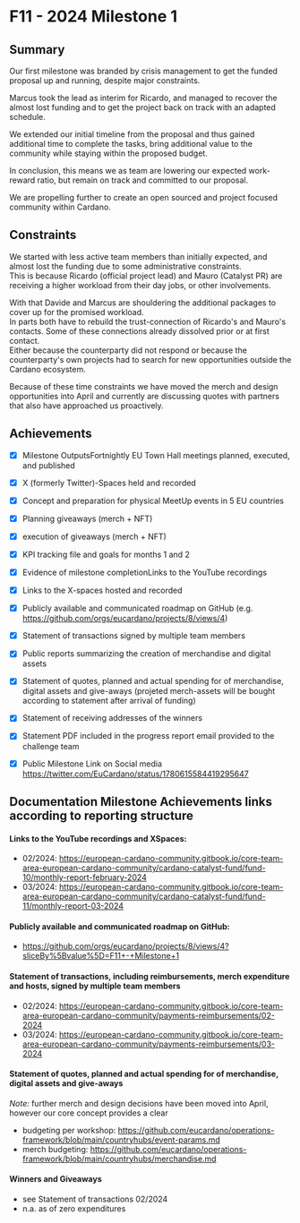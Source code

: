 # F11 - 2024 Milestone 1

## Summary



Our first milestone was branded by crisis management to get the funded proposal up and running, despite major constraints.  

Marcus took the lead as interim for Ricardo, and managed to recover the almost lost funding and to get the project back on track with an adapted schedule. 

We extended our initial timeline from the proposal and thus gained additional time to complete the tasks, bring additional value to the community while staying within the proposed budget.  

In conclusion, this means we as team are lowering our expected work-reward ratio, but remain on track and committed to our proposal.  

We are propelling further to create an open sourced and project focused community within Cardano.  



## Constraints



We started with less active team members than initially expected, and almost lost the funding due to some administrative constraints.  
This is because Ricardo (official project lead) and Mauro (Catalyst PR) are receiving a higher workload from their day jobs, or other involvements.    

With that Davide and Marcus are shouldering the additional packages to cover up for the promised workload.  
In parts both have to rebuild the trust-connection of Ricardo's and Mauro's contacts. Some of these connections already dissolved prior or at first contact.  
Either because the counterparty did not respond or because the counterparty's own projects had to search for new opportunities outside the Cardano ecosystem.  

Because of these time constraints we have moved the merch and design opportunities into April and currently are discussing quotes with partners that also have approached us proactively.  



## Achievements



- [x] Milestone OutputsFortnightly EU Town Hall meetings planned, executed, and published
- [x] X (formerly Twitter)-Spaces held and recorded
- [x] Concept and preparation for physical MeetUp events in 5 EU countries
- [x] Planning giveaways (merch + NFT)
- [x] execution of giveaways (merch + NFT)
- [x] KPI tracking file and goals for months 1 and 2
- [x] Evidence of milestone completionLinks to the YouTube recordings
- [x] Links to the X-spaces hosted and recorded
- [x] Publicly available and communicated roadmap on GitHub (e.g. https://github.com/orgs/eucardano/projects/8/views/4)
- [x] Statement of transactions signed by multiple team members
- [x] Public reports summarizing the creation of merchandise and digital assets
- [x] Statement of quotes, planned and actual spending for of merchandise, digital assets and give-aways (projeted merch-assets will be bought according to statement after arrival of funding)
- [x] Statement of receiving addresses of the winners
- [x] Statement PDF included in the progress report email provided to the challenge team
- [x] Public Milestone Link on Social media https://twitter.com/EuCardano/status/1780615584419295647


## Documentation Milestone Achievements links according to reporting structure


#### Links to the YouTube recordings and XSpaces:
  - 02/2024: https://european-cardano-community.gitbook.io/core-team-area-european-cardano-community/cardano-catalyst-fund/fund-10/monthly-report-february-2024  
  - 03/2024: https://european-cardano-community.gitbook.io/core-team-area-european-cardano-community/cardano-catalyst-fund/fund-11/monthly-report-03-2024  

#### Publicly available and communicated roadmap on GitHub:
  - https://github.com/orgs/eucardano/projects/8/views/4?sliceBy%5Bvalue%5D=F11+-+Milestone+1  

#### Statement of transactions, including reimbursements, merch expenditure and hosts, signed by multiple team members
  - 02/2024: https://european-cardano-community.gitbook.io/core-team-area-european-cardano-community/payments-reimbursements/02-2024
  - 03/2024: https://european-cardano-community.gitbook.io/core-team-area-european-cardano-community/payments-reimbursements/03-2024

#### Statement of quotes, planned and actual spending for of merchandise, digital assets and give-aways
*Note:* further merch and design decisions have been moved into April, however our core concept provides a clear 
  - budgeting per workshop: https://github.com/eucardano/operations-framework/blob/main/countryhubs/event-params.md
  - merch budgeting: https://github.com/eucardano/operations-framework/blob/main/countryhubs/merchandise.md

#### Winners and Giveaways
  - see Statement of transactions 02/2024
  - n.a. as of zero expenditures

